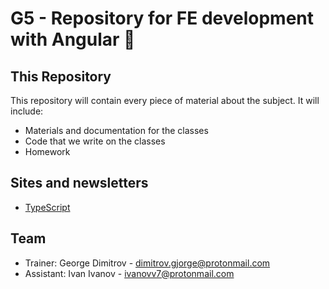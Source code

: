 # G5 - Repository for FE development with Angular 🚀

## This Repository

This repository will contain every piece of material about the subject. It will include:

- Materials and documentation for the classes
- Code that we write on the classes
- Homework

## Sites and newsletters

- [TypeScript](https://www.typescriptlang.org/)

## Team

- Trainer: George Dimitrov - dimitrov.gjorge@protonmail.com
- Assistant: Ivan Ivanov - ivanovv7@protonmail.com
